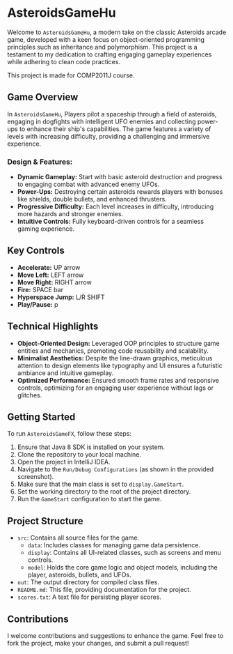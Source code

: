 # AsteroidsGameHu

Welcome to `AsteroidsGameHu`, a modern take on the classic Asteroids arcade game, developed with a keen focus on object-oriented programming principles such as inheritance and polymorphism. This project is a testament to my dedication to crafting engaging gameplay experiences while adhering to clean code practices.

This project is made for COMP2011J course.

## Game Overview

In `AsteroidsGameHu`, Players pilot a spaceship through a field of asteroids, engaging in dogfights with intelligent UFO enemies and collecting power-ups to enhance their ship's capabilities. The game features a variety of levels with increasing difficulty, providing a challenging and immersive experience.

### Design & Features:

- **Dynamic Gameplay:** Start with basic asteroid destruction and progress to engaging combat with advanced enemy UFOs.
- **Power-Ups:** Destroying certain asteroids rewards players with bonuses like shields, double bullets, and enhanced thrusters.
- **Progressive Difficulty:** Each level increases in difficulty, introducing more hazards and stronger enemies.
- **Intuitive Controls:** Fully keyboard-driven controls for a seamless gaming experience.

## Key Controls

- **Accelerate:** UP arrow
- **Move Left:** LEFT arrow
- **Move Right:** RIGHT arrow
- **Fire:** SPACE bar
- **Hyperspace Jump:** L/R SHIFT
- **Play/Pause:** p

## Technical Highlights

- **Object-Oriented Design:** Leveraged OOP principles to structure game entities and mechanics, promoting code reusability and scalability.
- **Minimalist Aesthetics:** Despite the line-drawn graphics, meticulous attention to design elements like typography and UI ensures a futuristic ambiance and intuitive gameplay.
- **Optimized Performance:** Ensured smooth frame rates and responsive controls, optimizing for an engaging user experience without lags or glitches.

## Getting Started

To run `AsteroidsGameFX`, follow these steps:

1. Ensure that Java 8 SDK is installed on your system.
2. Clone the repository to your local machine.
3. Open the project in IntelliJ IDEA.
4. Navigate to the `Run/Debug Configurations` (as shown in the provided screenshot).
5. Make sure that the main class is set to `display.GameStart`.
6. Set the working directory to the root of the project directory.
7. Run the `GameStart` configuration to start the game.

## Project Structure

- `src`: Contains all source files for the game.
    - `data`: Includes classes for managing game data persistence.
    - `display`: Contains all UI-related classes, such as screens and menu controls.
    - `model`: Holds the core game logic and object models, including the player, asteroids, bullets, and UFOs.
- `out`: The output directory for compiled class files.
- `README.md`: This file, providing documentation for the project.
- `scores.txt`: A text file for persisting player scores.

## Contributions

I welcome contributions and suggestions to enhance the game. Feel free to fork the project, make your changes, and submit a pull request!
